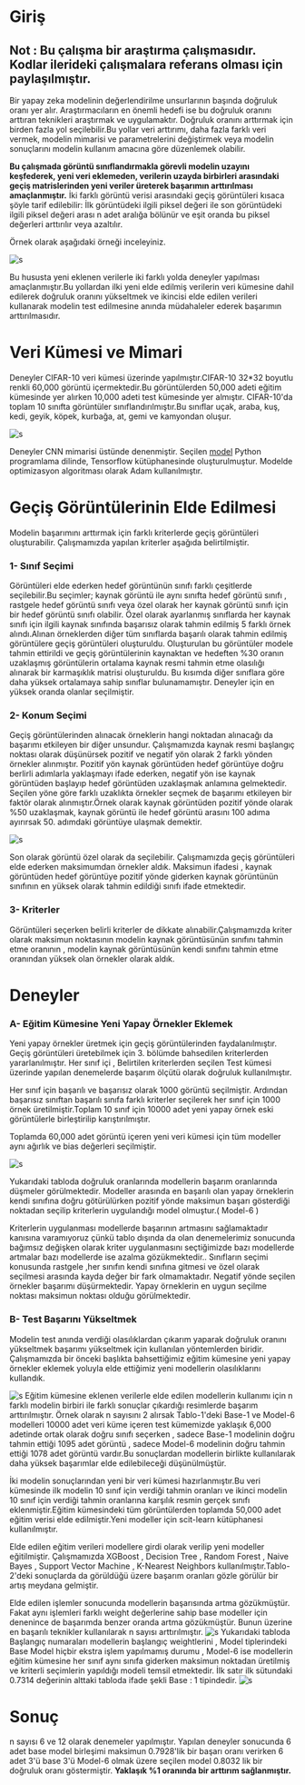 ﻿# Giriş

## Not : Bu çalışma bir araştırma çalışmasıdır. Kodlar ilerideki çalışmalara referans olması için paylaşılmıştır.

Bir yapay zeka modelinin değerlendirilme unsurlarının başında doğruluk oranı yer alır. Araştırmacıların en önemli hedefi ise bu doğruluk oranını arttıran teknikleri araştırmak ve uygulamaktır. Doğruluk oranını arttırmak için birden fazla yol seçilebilir.Bu yollar veri arttırımı, daha fazla farklı veri vermek, modelin mimarisi ve parametrelerini değiştirmek veya modelin sonuçlarını modelin kullanım amacına göre düzenlemek olabilir.

**Bu çalışmada görüntü sınıflandırmakla görevli modelin uzayını keşfederek, yeni veri eklemeden, verilerin uzayda birbirleri arasındaki geçiş matrislerinden yeni veriler üreterek başarımın arttırılması amaçlanmıştır.** İki farklı görüntü verisi arasındaki geçiş görüntüleri kısaca şöyle tarif edilebilir: İlk görüntüdeki ilgili piksel değeri ile son görüntüdeki ilgili piksel değeri arası n adet aralığa bölünür ve eşit oranda bu piksel değerleri arttırılır veya azaltılır.

Örnek olarak aşağıdaki örneği inceleyiniz.

![s](/images/sekil1.png)

Bu hususta yeni eklenen verilerle iki farklı yolda deneyler yapılması amaçlanmıştır.Bu yollardan ilki yeni elde edilmiş verilerin veri kümesine dahil edilerek doğruluk oranını yükseltmek ve ikincisi elde edilen verileri kullanarak modelin test edilmesine anında müdahaleler ederek başarımın arttırılmasıdır.
# Veri Kümesi ve Mimari
Deneyler CIFAR-10 veri kümesi üzerinde yapılmıştır.CIFAR-10 32*32 boyutlu renkli 60,000 görüntü içermektedir.Bu görüntülerden 50,000 adeti eğitim kümesinde yer alırken 10,000 adeti test kümesinde yer almıştır. CIFAR-10'da toplam 10 sınıfta görüntüler sınıflandırılmıştır.Bu sınıflar uçak, araba, kuş, kedi, geyik, köpek, kurbağa, at, gemi ve kamyondan oluşur.

![s](/images/sekil2.png)


Deneyler CNN mimarisi üstünde denenmiştir. Seçilen [model](https://towardsdatascience.com/cifar-10-image-classification-in-tensorflow-5b501f7dc77c) Python programlama dilinde, Tensorflow kütüphanesinde oluşturulmuştur. Modelde optimizasyon algoritması olarak Adam kullanılmıştır.



# Geçiş Görüntülerinin Elde Edilmesi

Modelin başarımını arttırmak için farklı kriterlerde geçiş görüntüleri oluşturabilir. Çalışmamızda yapılan kriterler aşağıda belirtilmiştir.
### 1- Sınıf Seçimi
  Görüntüleri elde ederken hedef görüntünün sınıfı farklı çeşitlerde seçilebilir.Bu seçimler; kaynak görüntü ile aynı sınıfta hedef görüntü sınıfı , rastgele hedef görüntü sınıfı veya özel olarak her kaynak görüntü sınıfı için bir hedef görüntü sınıfı olabilir. Özel olarak ayarlanmış sınıflarda her kaynak sınıfı için ilgili kaynak sınıfında başarısız olarak tahmin edilmiş 5 farklı örnek alındı.Alınan örneklerden diğer tüm sınıflarda başarılı olarak tahmin edilmiş görüntülere geçiş görüntüleri oluşturuldu. Oluşturulan bu görüntüler modele tahmin ettirildi ve geçiş görüntülerinin kaynaktan ve hedeften \%30 oranın uzaklaşmış görüntülerin ortalama kaynak resmi tahmin etme olasılığı alınarak bir karmaşıklık matrisi oluşturuldu. Bu kısımda diğer sınıflara göre daha yüksek ortalamaya sahip sınıflar bulunamamıştır. Deneyler için en yüksek oranda olanlar seçilmiştir.    
### 2- Konum Seçimi 
 Geçiş görüntülerinden alınacak örneklerin hangi noktadan alınacağı da başarımı etkileyen bir diğer unsundur. Çalışmamızda kaynak resmi başlangıç noktası olarak düşünürsek pozitif ve negatif yön olarak 2 farklı yönden örnekler alınmıştır. Pozitif yön kaynak görüntüden hedef görüntüye doğru berlirli adımlarla yaklaşmayı ifade ederken, negatif yön ise kaynak görüntüden başlayıp hedef görüntüden uzaklaşmak anlamına gelmektedir.
Seçilen yöne göre farklı uzaklıkta örnekler seçmek de başarımı etkileyen bir faktör olarak alınmıştır.Örnek olarak kaynak görüntüden pozitif yönde olarak \%50 uzaklaşmak, kaynak görüntü ile hedef görüntü arasını 100 adıma ayırırsak 50. adımdaki görüntüye ulaşmak demektir.

![s](/images/sekil3.png)

Son olarak görüntü özel olarak da seçilebilir. Çalışmamızda geçiş görüntüleri elde ederken maksimumdan örnekler aldık. Maksimun ifadesi , kaynak görüntüden hedef görüntüye pozitif yönde giderken kaynak görüntünün sınıfının en yüksek olarak tahmin edildiği sınıfı ifade etmektedir.

### 3- Kriterler
Görüntüleri seçerken belirli kriterler de dikkate alınabilir.Çalışmamızda kriter olarak maksimun noktasının modelin kaynak görüntüsünün sınıfını tahmin etme oranının , modelin kaynak görüntüsünün kendi sınıfını tahmin etme oranından yüksek olan örnekler olarak aldık.


# Deneyler

### A- Eğitim Kümesine Yeni Yapay Örnekler Eklemek
Yeni yapay örnekler üretmek için geçiş görüntülerinden faydalanılmıştır. Geçiş görüntüleri üretebilmek için 3. bölümde bahsedilen  kriterlerden yararlanılmıştır. Her sınıf içi , Belirtilen kriterlerden seçilen Test kümesi üzerinde yapılan denemelerde başarım ölçütü olarak doğruluk kullanılmıştır.

Her sınıf için başarılı ve başarısız olarak 1000 görüntü seçilmiştir. Ardından başarısız sınıftan başarılı sınıfa farklı kriterler seçilerek her sınıf için 1000 örnek üretilmiştir.Toplam 10 sınıf için 10000 adet yeni yapay örnek eski görüntülerle birleştirilip karıştırılmıştır. 

Toplamda 60,000 adet görüntü içeren yeni veri kümesi için tüm modeller aynı ağırlık ve bias değerleri seçilmiştir.

![s](/images/sekil4.png)

Yukarıdaki tabloda doğruluk oranlarında modellerin başarım oranlarında düşmeler görülmektedir. Modeller arasında en başarılı olan yapay örneklerin kendi sınıfına doğru götürülürken  pozitif yönde maksimun başarı gösterdiği noktadan seçilip kriterlerin uygulandığı model olmuştur.( Model-6 )

Kriterlerin uygulanması modellerde başarının artmasını sağlamaktadır kanısına varamıyoruz çünkü tablo dışında da olan denemelerimiz sonucunda bağımsız değişken olarak kriter uygulanmasını seçtiğimizde bazı modellerde artmalar bazı modellerde ise azalma gözükmektedir.. Sınıfların seçimi konusunda rastgele ,her sınıfın kendi sınıfına gitmesi ve özel olarak seçilmesi arasında kayda değer bir fark olmamaktadır. Negatif yönde seçilen örnekler başarımı düşürmektedir. Yapay örneklerin en uygun seçilme noktası maksimun noktası olduğu görülmektedir.

### B- Test Başarını Yükseltmek
Modelin test anında verdiği olasılıklardan çıkarım yaparak doğruluk oranını yükseltmek başarımı yükseltmek için kullanılan yöntemlerden biridir. Çalışmamızda bir önceki başlıkta bahsettiğimiz
eğitim kümesine yeni yapay örnekler eklemek yoluyla elde ettiğimiz yeni modellerin olasılıklarını kullandık.

 

![s](/images/sekil5.png)
Eğitim kümesine eklenen verilerle elde edilen modellerin kullanımı için  n farklı  modelin birbiri ile farklı sonuçlar çıkardığı resimlerde başarım arttırılmıştır. Örnek olarak n sayısını 2 alırsak  Tablo-1'deki Base-1 ve Model-6 modelleri 10000 adet veri küme içeren test kümemizde yaklaşık 6,000 adetinde ortak olarak doğru sınıfı seçerken , sadece Base-1 modelinin doğru tahmin ettiği 1095 adet görüntü , sadece Model-6 modelinin doğru tahmin ettiği 1078 adet görüntü vardır.Bu sonuçlardan modellerin birlikte kullanılarak daha yüksek başarımlar elde edilebileceği düşünülmüştür.


İki modelin sonuçlarından yeni bir veri kümesi hazırlanmıştır.Bu veri kümesinde ilk modelin 10 sınıf için verdiği tahmin oranları ve ikinci modelin 10 sınıf için verdiği tahmin oranlarına karşılık resmin gerçek sınıfı eklenmiştir.Eğitim kümesindeki tüm görüntülerden toplamda 50,000 adet eğitim verisi elde edilmiştir.Yeni modeller için scit-learn kütüphanesi kullanılmıştır.

Elde edilen eğitim verileri modellere girdi olarak verilip yeni modeller eğitilmiştir. Çalışmamızda XGBoost , Decision Tree , Random Forest , Naive Bayes , Support Vector Machine , K-Nearest Neighbors kullanılmıştır.Tablo-2'deki sonuçlarda da görüldüğü üzere başarım oranları gözle görülür bir artış meydana gelmiştir.


Elde edilen işlemler sonucunda modellerin başarısında artma gözükmüştür. Fakat aynı işlemleri farklı weight değerlerine sahip base modeller için denenince de başarımda benzer oranda artma gözükmüştür. Bunun üzerine en başarılı teknikler kullanılarak n sayısı arttırılmıştır. 
![s](/images/sekil6.png)
Yukarıdaki tabloda Başlangıç numaraları modellerin başlangıç weightlerini , Model tiplerindeki Base Model hiçbir ekstra işlem yapılmamış durumu , Model-6 ise modellerin eğitim kümesine  her sınıf aynı sınıfa giderken maksimun noktadan üretilmiş ve kriterli seçimlerin yapıldığı modeli temsil etmektedir. İlk satır ilk sütundaki 0.7314 değerinin alttaki tabloda ifade şekli Base : 1 tipindedir.
![s](/images/sekil7.png)

# Sonuç
n sayısı 6 ve 12 olarak denemeler yapılmıştır. Yapılan deneyler sonucunda 6 adet base model birleşimi maksimun 0.7928'lik bir başarı oranı verirken 6 adet 3'ü base 3'ü Model-6 olmak üzere seçilen model 0.8032 lik bir doğruluk oranı göstermiştir. **Yaklaşık %1 oranında bir arttırım sağlanmıştır.** 


